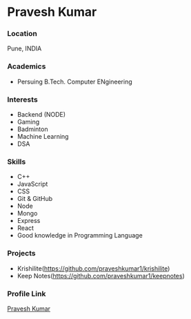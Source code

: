 # Pravesh Kumar

### Location

Pune, INDIA

### Academics

- Persuing B.Tech. Computer ENgineering

### Interests

- Backend (NODE)
- Gaming
- Badminton
- Machine Learning
- DSA

### Skills

- C++
- JavaScript
- CSS
- Git & GitHub
- Node
- Mongo
- Express
- React
- Good knowledge in Programming Language

### Projects
- Krishilite(https://github.com/praveshkumar1/krishilite)
- Keep Notes(https://github.com/praveshkumar1/keepnotes)
### Profile Link

[Pravesh Kumar](https://github.com/praveshkumar1)